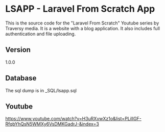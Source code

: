 # LSAPP - Laravel From Scratch App

This is the source code for the "Laravel From Scratch" Youtube series by Traversy media. It is a website with a blog application. It also includes full authentication and file uploading.

## Version
1.0.0

## Database
The sql dump is in _SQL/lsapp.sql

## Youtube
https://www.youtube.com/watch?v=H3uRXvwXz1o&list=PLillGF-RfqbYhQsN5WMXy6VsDMKGadrJ-&index=3
